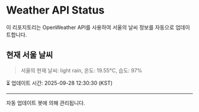 
# Weather API Status

이 리포지토리는 OpenWeather API를 사용하여 서울의 날씨 정보를 자동으로 업데이트합니다.

## 현재 서울 날씨
> 서울의 현재 날씨: light rain, 온도: 19.55°C, 습도: 97%

⏳ 업데이트 시간: 2025-09-28 12:30:30 (KST)

---
자동 업데이트 봇에 의해 관리됩니다.
